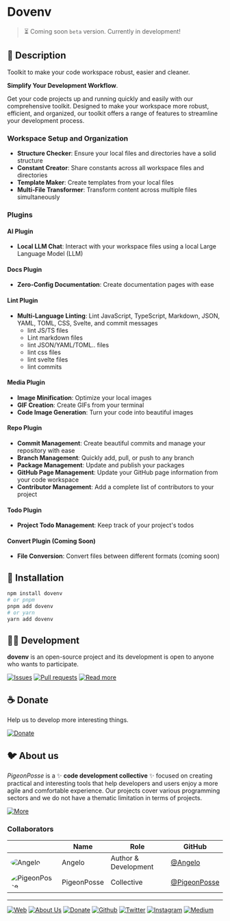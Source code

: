 # Dovenv

> ⏳ Coming soon `beta` version. Currently in development!

## 📖 Description

Toolkit to make your code workspace robust, easier and cleaner.

__Simplify Your Development Workflow__.

Get your code projects up and running quickly and easily with our comprehensive toolkit. Designed to make your workspace more robust, efficient, and organized, our toolkit offers a range of features to streamline your development process.

### Workspace Setup and Organization

* __Structure Checker__: Ensure your local files and directories have a solid structure
* __Constant Creator__: Share constants across all workspace files and directories
* __Template Maker__: Create templates from your local files
* __Multi-File Transformer__: Transform content across multiple files simultaneously

### Plugins

#### AI Plugin

* __Local LLM Chat__: Interact with your workspace files using a local Large Language Model (LLM)

#### Docs Plugin

* __Zero-Config Documentation__: Create documentation pages with ease

#### Lint Plugin

* __Multi-Language Linting__: Lint JavaScript, TypeScript, Markdown, JSON, YAML, TOML, CSS, Svelte, and commit messages
  * lint JS/TS files
  * Lint markdown files
  * lint JSON/YAML/TOML.. files
  * lint css files
  * lint svelte files
  * lint commits

#### Media Plugin

* __Image Minification__: Optimize your local images
* __GIF Creation__: Create GIFs from your terminal
* __Code Image Generation__: Turn your code into beautiful images

#### Repo Plugin

* __Commit Management__: Create beautiful commits and manage your repository with ease
* __Branch Management__: Quickly add, pull, or push to any branch
* __Package Management__: Update and publish your packages
* __GitHub Page Management__: Update your GitHub page information from your code workspace
* __Contributor Management__: Add a complete list of contributors to your project

#### Todo Plugin

* __Project Todo Management__: Keep track of your project's todos

#### Convert Plugin (Coming Soon)

* __File Conversion__: Convert files between different formats (coming soon)

## 🔑 Installation

```bash
npm install dovenv
# or pnpm
pnpm add dovenv
# or yarn
yarn add dovenv
```

## 👨‍💻 Development

__dovenv__ is an open-source project and its development is open to anyone who wants to participate.

[![Issues](https://img.shields.io/badge/Issues-grey?style=for-the-badge)](https://github.com/pigeonposse/dovenv/issues)
[![Pull requests](https://img.shields.io/badge/Pulls-grey?style=for-the-badge)](https://github.com/pigeonposse/dovenv/pulls)
[![Read more](https://img.shields.io/badge/Read%20more-grey?style=for-the-badge)](https://dovenv.pigeonposse.com/)

## ☕ Donate

Help us to develop more interesting things.

[![Donate](https://img.shields.io/badge/Donate-grey?style=for-the-badge)](https://pigeonposse.com/?popup=donate)

## 🐦 About us

*PigeonPosse* is a ✨ __code development collective__ ✨ focused on creating practical and interesting tools that help developers and users enjoy a more agile and comfortable experience. Our projects cover various programming sectors and we do not have a thematic limitation in terms of projects.

[![More](https://img.shields.io/badge/Read-more-grey?style=for-the-badge)](https://github.com/pigeonposse)

### Collaborators

|                                                                                    | Name        | Role         | GitHub                                         |
| ---------------------------------------------------------------------------------- | ----------- | ------------ | ---------------------------------------------- |
| <img src="https://github.com/angelespejo.png?size=72" alt="Angelo" style="border-radius:100%"/> | Angelo |   Author & Development   | [@Angelo](https://github.com/angelespejo) |
| <img src="https://github.com/PigeonPosse.png?size=72" alt="PigeonPosse" style="border-radius:100%"/> | PigeonPosse | Collective | [@PigeonPosse](https://github.com/PigeonPosse) |

***

[![Web](https://img.shields.io/badge/Web-grey?style=for-the-badge&logoColor=white)](https://pigeonposse.com)
[![About Us](https://img.shields.io/badge/About%20Us-grey?style=for-the-badge&logoColor=white)](https://pigeonposse.com?popup=about)
[![Donate](https://img.shields.io/badge/Donate-pink?style=for-the-badge&logoColor=white)](https://pigeonposse.com/?popup=donate)
[![Github](https://img.shields.io/badge/Github-black?style=for-the-badge&logo=github&logoColor=white)](https://github.com/pigeonposse)
[![Twitter](https://img.shields.io/badge/Twitter-black?style=for-the-badge&logo=twitter&logoColor=white)](https://twitter.com/pigeonposse_)
[![Instagram](https://img.shields.io/badge/Instagram-black?style=for-the-badge&logo=instagram&logoColor=white)](https://www.instagram.com/pigeon.posse/)
[![Medium](https://img.shields.io/badge/Medium-black?style=for-the-badge&logo=medium&logoColor=white)](https://medium.com/@pigeonposse)
